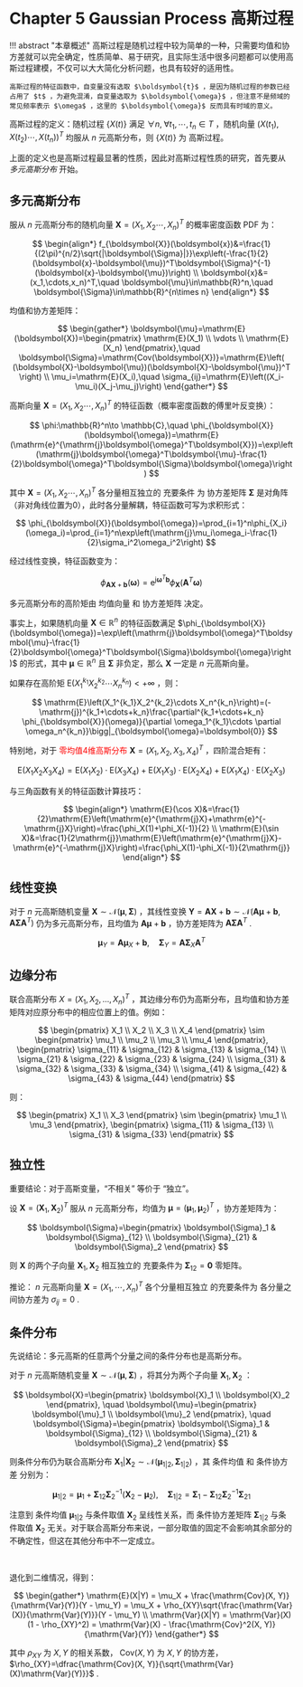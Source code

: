 # Chapter 5 Gaussian Process 高斯过程

!!! abstract "本章概述"
    高斯过程是随机过程中较为简单的一种，只需要均值和协方差就可以完全确定，性质简单、易于研究，且实际生活中很多问题都可以使用高斯过程建模，不仅可以大大简化分析问题，也具有较好的适用性。

    高斯过程的特征函数中，自变量没有选取 $\boldsymbol{t}$ ，是因为随机过程的参数已经占用了 $t$ ，为避免混淆，自变量选取为 $\boldsymbol{\omega}$ ，但注意不是频域的常见频率表示 $\omega$ ，这里的 $\boldsymbol{\omega}$ 反而具有时域的意义。

高斯过程的定义：随机过程 $\{X(t)\}$ 满足 $\forall n,\;\forall t_1,\cdots,t_n\in T$ ，随机向量 $\left(X(t_1),X(t_2)\cdots,X(t_n)\right)^T$ 均服从 $n$ 元高斯分布，则 $\{X(t)\}$ 为 高斯过程。

上面的定义也是高斯过程最显著的性质，因此对高斯过程性质的研究，首先要从 *多元高斯分布* 开始。

## 多元高斯分布

服从 $n$ 元高斯分布的随机向量 $\boldsymbol{X}=\left(X_1,X_2\cdots,X_n\right)^T$ 的概率密度函数 PDF 为：

$$
\begin{align*}
f_{\boldsymbol{X}}(\boldsymbol{x})&=\frac{1}{(2\pi)^{n/2}\sqrt{|\boldsymbol{\Sigma}|}}\exp\left(-\frac{1}{2}(\boldsymbol{x}-\boldsymbol{\mu})^T\boldsymbol{\Sigma}^{-1}(\boldsymbol{x}-\boldsymbol{\mu})\right) \\
\boldsymbol{x}&=(x_1,\cdots,x_n)^T,\quad \boldsymbol{\mu}\in\mathbb{R}^n,\quad \boldsymbol{\Sigma}\in\mathbb{R}^{n\times n}
\end{align*}
$$

均值和协方差矩阵：

$$
\begin{gather*}
\boldsymbol{\mu}=\mathrm{E}(\boldsymbol{X})=\begin{pmatrix}
\mathrm{E}(X_1) \\ \vdots \\ \mathrm{E}(X_n)
\end{pmatrix},\quad
\boldsymbol{\Sigma}=\mathrm{Cov(\boldsymbol{X})}=\mathrm{E}\left( (\boldsymbol{X}-\boldsymbol{\mu})(\boldsymbol{X}-\boldsymbol{\mu})^T \right) \\
\mu_i=\mathrm{E}(X_i),\quad \sigma_{ij}=\mathrm{E}\left((X_i-\mu_i)(X_j-\mu_j)\right)
\end{gather*}
$$

高斯向量 $\boldsymbol{X}=\left(X_1,X_2\cdots,X_n\right)^T$ 的特征函数（概率密度函数的傅里叶反变换）：

$$
\phi:\mathbb{R}^n\to \mathbb{C},\quad
\phi_{\boldsymbol{X}}(\boldsymbol{\omega})=\mathrm{E}(\mathrm{e}^{\mathrm{j}\boldsymbol{\omega}^T\boldsymbol{X}})=\exp\left(\mathrm{j}\boldsymbol{\omega}^T\boldsymbol{\mu}-\frac{1}{2}\boldsymbol{\omega}^T\boldsymbol{\Sigma}\boldsymbol{\omega}\right)
$$

其中 $\boldsymbol{X}=\left(X_1,X_2\cdots,X_n\right)^T$ 各分量相互独立的 充要条件 为 协方差矩阵 $\boldsymbol{\Sigma}$ 是对角阵（非对角线位置为0），此时各分量解耦，特征函数可写为求积形式：

$$
\phi_{\boldsymbol{X}}(\boldsymbol{\omega})=\prod_{i=1}^n\phi_{X_i}(\omega_i)=\prod_{i=1}^n\exp\left(\mathrm{j}\mu_i\omega_i-\frac{1}{2}\sigma_i^2\omega_i^2\right)
$$

经过线性变换，特征函数变为：

$$
\phi_{\boldsymbol{A}\boldsymbol{X}+\boldsymbol{b}}(\boldsymbol{\omega})=\mathrm{e}^{\mathrm{j}\boldsymbol{\omega}^T\boldsymbol{b}}\phi_{\boldsymbol{X}}(\boldsymbol{A}^T\boldsymbol{\omega})
$$

多元高斯分布的高阶矩由 均值向量 和 协方差矩阵 决定。

事实上，如果随机向量 $\boldsymbol{X}\in\mathbb{R}^n$ 的特征函数满足 $\phi_{\boldsymbol{X}}(\boldsymbol{\omega})=\exp\left(\mathrm{j}\boldsymbol{\omega}^T\boldsymbol{\mu}-\frac{1}{2}\boldsymbol{\omega}^T\boldsymbol{\Sigma}\boldsymbol{\omega}\right)$ 的形式，其中 $\boldsymbol{\mu}\in\mathbb{R}^n$ 且 $\boldsymbol{\Sigma}$ 非负定，那么 $\boldsymbol{X}$ 一定是 $n$ 元高斯向量。

如果存在高阶矩 $\mathrm{E}\left(X_1^{k_1}X_2^{k_2}\cdots X_n^{k_n}\right)<+\infty$ ，则：

$$
\mathrm{E}\left(X_1^{k_1}X_2^{k_2}\cdots X_n^{k_n}\right)=(-\mathrm{j})^{k_1+\cdots+k_n}\frac{\partial^{k_1+\cdots+k_n} \phi_{\boldsymbol{X}}(\omega)}{\partial \omega_1^{k_1}\cdots \partial \omega_n^{k_n}}\bigg|_{\boldsymbol{\omega}=\boldsymbol{0}}
$$

特别地，对于 <span style="color:red">零均值4维高斯分布</span> $\boldsymbol{X}=(X_1,X_2,X_3,X_4)^T$ ，四阶混合矩有：

$$
\mathrm{E}(X_1X_2X_3X_4)=\mathrm{E}(X_1X_2)\cdot\mathrm{E}(X_3X_4)+\mathrm{E}(X_1X_3)\cdot\mathrm{E}(X_2X_4)+\mathrm{E}(X_1X_4)\cdot\mathrm{E}(X_2X_3)
$$

与三角函数有关的特征函数计算技巧：

$$
\begin{align*}
\mathrm{E}(\cos X)&=\frac{1}{2}\mathrm{E}\left(\mathrm{e}^{\mathrm{j}X}+\mathrm{e}^{-\mathrm{j}X}\right)=\frac{\phi_X(1)+\phi_X(-1)}{2} \\
\mathrm{E}(\sin X)&=\frac{1}{2\mathrm{j}}\mathrm{E}\left(\mathrm{e}^{\mathrm{j}X}-\mathrm{e}^{-\mathrm{j}X}\right)=\frac{\phi_X(1)-\phi_X(-1)}{2\mathrm{j}}
\end{align*}
$$

## 线性变换

对于 $n$ 元高斯随机变量 $\boldsymbol{X} \sim \mathcal{N}(\boldsymbol{\mu}, \boldsymbol{\Sigma})$ ，其线性变换 $\boldsymbol{Y} = \boldsymbol{A}\boldsymbol{X} + \boldsymbol{b}\sim\mathcal{N}\left(\boldsymbol{A}\boldsymbol{\mu} + \boldsymbol{b},\boldsymbol{A}\boldsymbol{\Sigma} \boldsymbol{A}^T\right)$ 仍为多元高斯分布，且均值为 $\boldsymbol{A}\boldsymbol{\mu} + \boldsymbol{b}$ ，协方差矩阵为 $\boldsymbol{A}\boldsymbol{\Sigma} \boldsymbol{A}^T$ .

$$
\boldsymbol{\mu}_Y=\boldsymbol{A}\boldsymbol{\mu}_X + \boldsymbol{b},\quad
\boldsymbol{\Sigma}_Y=\boldsymbol{A}\boldsymbol{\Sigma}_X \boldsymbol{A}^T
$$

## 边缘分布

联合高斯分布 $\boldsymbol{}{X}=(X_1, X_2, \dots, X_n)^T$ ，其边缘分布仍为高斯分布，且均值和协方差矩阵对应原分布中的相应位置上的值。例如：

$$
\begin{pmatrix}
X_1 \\
X_2 \\
X_3 \\
X_4
\end{pmatrix}
\sim
\begin{pmatrix}
\mu_1 \\
\mu_2 \\
\mu_3 \\
\mu_4
\end{pmatrix},
\begin{pmatrix}
\sigma_{11} & \sigma_{12} & \sigma_{13} & \sigma_{14} \\
\sigma_{21} & \sigma_{22} & \sigma_{23} & \sigma_{24} \\
\sigma_{31} & \sigma_{32} & \sigma_{33} & \sigma_{34} \\
\sigma_{41} & \sigma_{42} & \sigma_{43} & \sigma_{44}
\end{pmatrix}
$$

则：

$$
\begin{pmatrix}
X_1 \\
X_3
\end{pmatrix}
\sim
\begin{pmatrix}
\mu_1 \\
\mu_3
\end{pmatrix},
\begin{pmatrix}
\sigma_{11} & \sigma_{13} \\
\sigma_{31} & \sigma_{33}
\end{pmatrix}
$$

## 独立性

重要结论：对于高斯变量，“不相关” 等价于 “独立”。

设 $\boldsymbol{X}=(\boldsymbol{X}_1,\boldsymbol{X}_2)^T$ 服从 $n$ 元高斯分布，均值为 $\boldsymbol{\mu}=(\boldsymbol{\mu}_1,\boldsymbol{\mu}_2)^T$ ，协方差矩阵为：

$$
\boldsymbol{\Sigma}=\begin{pmatrix}
\boldsymbol{\Sigma}_1 & \boldsymbol{\Sigma}_{12} \\
\boldsymbol{\Sigma}_{21} & \boldsymbol{\Sigma}_2
\end{pmatrix}
$$

则 $\boldsymbol{X}$ 的两个子向量 $\boldsymbol{X}_1,\boldsymbol{X}_2$ 相互独立的 充要条件为 $\boldsymbol{\Sigma}_{12}=\boldsymbol{0}$ 零矩阵。

推论： $n$ 元高斯向量 $\boldsymbol{X}=(X_1,\cdots,X_n)^T$ 各个分量相互独立 的充要条件为 各分量之间协方差为 $\sigma_{ij}=0$ .

## 条件分布

先说结论：多元高斯的任意两个分量之间的条件分布也是高斯分布。

对于 $n$ 元高斯随机变量 $\boldsymbol{X} \sim \mathcal{N}(\boldsymbol{\mu}, \boldsymbol{\Sigma})$ ，将其分为两个子向量 $\boldsymbol{X}_1,\boldsymbol{X}_2$ ：

$$
\boldsymbol{X}=\begin{pmatrix}
\boldsymbol{X}_1 \\ \boldsymbol{X}_2
\end{pmatrix}, \quad
\boldsymbol{\mu}=\begin{pmatrix}
\boldsymbol{\mu}_1 \\ \boldsymbol{\mu}_2
\end{pmatrix}, \quad
\boldsymbol{\Sigma}=\begin{pmatrix}
\boldsymbol{\Sigma}_1 & \boldsymbol{\Sigma}_{12} \\
\boldsymbol{\Sigma}_{21} & \boldsymbol{\Sigma}_2
\end{pmatrix}
$$

则条件分布仍为联合高斯分布 $\boldsymbol{X}_1|\boldsymbol{X}_2\sim\mathcal{N}(\boldsymbol{\mu}_{1|2},\boldsymbol{\Sigma}_{1|2})$ ，其 条件均值 和 条件协方差 分别为：

$$
\boldsymbol{\mu}_{1|2}=\boldsymbol{\mu}_1+\boldsymbol{\Sigma}_{12}\boldsymbol{\Sigma}_2^{-1}(\boldsymbol{X}_2-\boldsymbol{\mu}_2),\quad \boldsymbol{\Sigma}_{1|2}=\boldsymbol{\Sigma}_1-\boldsymbol{\Sigma}_{12}\boldsymbol{\Sigma}_2^{-1}\boldsymbol{\Sigma}_{21}
$$

注意到 条件均值 $\boldsymbol{\mu}_{1|2}$ 与条件取值 $\boldsymbol{X}_2$ 呈线性关系，而 条件协方差矩阵 $\boldsymbol{\Sigma}_{1|2}$ 与条件取值 $\boldsymbol{X}_2$ 无关。对于联合高斯分布来说，一部分取值的固定不会影响其余部分的不确定性，但这在其他分布中不一定成立。

<br>

退化到二维情况，得到：

$$
\begin{gather*}
\mathrm{E}(X|Y) = \mu_X + \frac{\mathrm{Cov}(X, Y)}{\mathrm{Var}(Y)}(Y - \mu_Y) = \mu_X + \rho_{XY}\sqrt{\frac{\mathrm{Var}(X)}{\mathrm{Var}(Y)}}(Y - \mu_Y) \\
\mathrm{Var}(X|Y) = \mathrm{Var}(X)(1 - \rho_{XY}^2) = \mathrm{Var}(X) - \frac{\mathrm{Cov}^2(X, Y)}{\mathrm{Var}(Y)}
\end{gather*}
$$

其中 $\rho_{XY}$ 为 $X,Y$ 的相关系数， $\mathrm{Cov}(X, Y)$ 为 $X,Y$ 的协方差， $\rho_{XY}=\dfrac{\mathrm{Cov}(X, Y)}{\sqrt{\mathrm{Var}(X)\mathrm{Var}(Y)}}$ .
